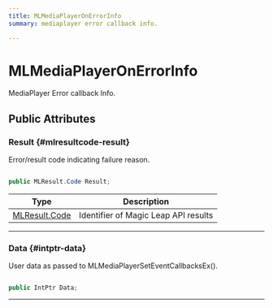 ```yaml
---
title: MLMediaPlayerOnErrorInfo
summary: mediaplayer error callback info. 

---
```


# MLMediaPlayerOnErrorInfo




MediaPlayer Error callback Info.   





## Public Attributes

### Result {#mlresultcode-result}

Error/result code indicating failure reason. 

```csharp

public MLResult.Code Result;

```

| Type | Description  | 
|--|--|
| [MLResult.Code](/unity-api/api/UnityEngine.XR.MagicLeap/UnityEngine.XR.MagicLeap.MLResult.md#enums-code) | Identifier of Magic Leap API results  |





-----------

### Data {#intptr-data}

User data as passed to MLMediaPlayerSetEventCallbacksEx(). 

```csharp

public IntPtr Data;

```






-----------

